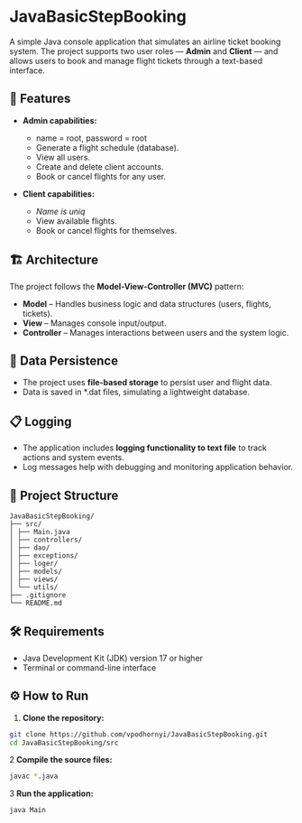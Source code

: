 # JavaBasicStepBooking

A simple Java console application that simulates an airline ticket booking system. The project supports two user roles — **Admin** and **Client** — and allows users to book and manage flight tickets through a text-based interface.

## 🚀 Features

- **Admin capabilities:**
    - name = root, password = root
    - Generate a flight schedule (database).
    - View all users.
    - Create and delete client accounts.
    - Book or cancel flights for any user.

- **Client capabilities:**
    - *Name is uniq*
    - View available flights.
    - Book or cancel flights for themselves.

## 🏗 Architecture

The project follows the **Model-View-Controller (MVC)** pattern:

- **Model** – Handles business logic and data structures (users, flights, tickets).
- **View** – Manages console input/output.
- **Controller** – Manages interactions between users and the system logic.

## 💾 Data Persistence

- The project uses **file-based storage** to persist user and flight data.
- Data is saved in *.dat files, simulating a lightweight database.

## 📋 Logging

- The application includes **logging functionality to text file** to track actions and system events.
- Log messages help with debugging and monitoring application behavior.

## 📂 Project Structure
```plaintext
JavaBasicStepBooking/
├── src/
│ ├── Main.java
│ ├── controllers/
│ ├── dao/
│ ├── exceptions/
│ ├── loger/
│ ├── models/
│ ├── views/
│ └── utils/
├── .gitignore
└── README.md
```

## 🛠 Requirements

- Java Development Kit (JDK) version 17 or higher
- Terminal or command-line interface

## ⚙️ How to Run

1. **Clone the repository:**

```bash
git clone https://github.com/vpodhornyi/JavaBasicStepBooking.git
cd JavaBasicStepBooking/src
```
2 **Compile the source files:**

```bash
javac *.java
```
3 **Run the application:**

```bash
java Main
```